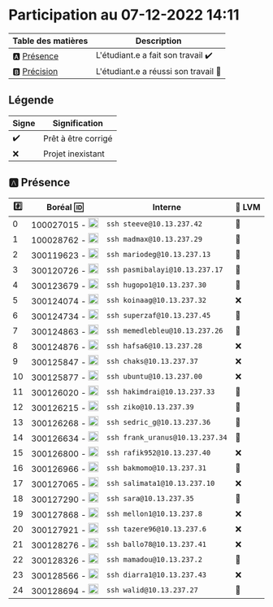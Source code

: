 # Participation au 07-12-2022 14:11

| Table des matières            | Description                                             |
|-------------------------------|---------------------------------------------------------|
| :a: [Présence](#a-présence)   | L'étudiant.e a fait son travail    :heavy_check_mark:   |
| :b: [Précision](#b-précision) | L'étudiant.e a réussi son travail  :tada:               |

## Légende

| Signe              | Signification                 |
|--------------------|-------------------------------|
| :heavy_check_mark: | Prêt à être corrigé           |
| :x:                | Projet inexistant             |

## :a: Présence

|:hash:| Boréal :id:                | Interne            | :dvd: LVM |
|------|----------------------------|--------------------|-----------|
| 0 | 100027015 - <image src='https://avatars.githubusercontent.com/u/97314874?s=460&v=4' width=20 height=20></image> | `ssh steeve@10.13.237.42` | :tada: |
| 1 | 100028762 - <image src='https://avatars.githubusercontent.com/u/96226008?s=460&v=4' width=20 height=20></image> | `ssh madmax@10.13.237.29` | :tada: |
| 2 | 300119623 - <image src='https://avatars.githubusercontent.com/u/97314467?s=460&v=4' width=20 height=20></image> | `ssh mariodeg@10.13.237.13` | :tada: |
| 3 | 300120726 - <image src='https://avatars.githubusercontent.com/u/105461057?s=460&v=4' width=20 height=20></image> | `ssh pasmibalayi@10.13.237.17` | :tada: |
| 4 | 300123679 - <image src='https://avatars.githubusercontent.com/u/105458655?s=460&v=4' width=20 height=20></image> | `ssh hugopo1@10.13.237.30` | :tada: |
| 5 | 300124074 - <image src='https://avatars.githubusercontent.com/u/97147101?s=460&v=4' width=20 height=20></image> | `ssh koinaag@10.13.237.32` | :x: |
| 6 | 300124734 - <image src='https://avatars.githubusercontent.com/u/94937145?s=460&v=4' width=20 height=20></image> | `ssh superzaf@10.13.237.45` | :tada: |
| 7 | 300124863 - <image src='https://avatars.githubusercontent.com/u/97644305?s=460&v=4' width=20 height=20></image> | `ssh memedlebleu@10.13.237.26` | :tada: |
| 8 | 300124876 - <image src='https://avatars.githubusercontent.com/u/98238582?s=460&v=4' width=20 height=20></image> | `ssh hafsa6@10.13.237.28` | :x: |
| 9 | 300125847 - <image src='https://avatars.githubusercontent.com/u/97644650?s=460&v=4' width=20 height=20></image> | `ssh chaks@10.13.237.37` | :x: |
| 10 | 300125877 - <image src='https://avatars.githubusercontent.com/u/115741457?s=460&v=4' width=20 height=20></image> | `ssh ubuntu@10.13.237.00` | :x: |
| 11 | 300126020 - <image src='https://avatars.githubusercontent.com/u/97989532?s=460&v=4' width=20 height=20></image> | `ssh hakimdrai@10.13.237.33` | :tada: |
| 12 | 300126215 - <image src='https://avatars.githubusercontent.com/u/97623907?s=460&v=4' width=20 height=20></image> | `ssh ziko@10.13.237.39` | :tada: |
| 13 | 300126268 - <image src='https://avatars.githubusercontent.com/u/97314948?s=460&v=4' width=20 height=20></image> | `ssh sedric_g@10.13.237.36` | :tada: |
| 14 | 300126634 - <image src='https://avatars.githubusercontent.com/u/97324827?s=460&v=4' width=20 height=20></image> | `ssh frank_uranus@10.13.237.34` | :tada: |
| 15 | 300126800 - <image src='https://avatars.githubusercontent.com/u/105135304?s=460&v=4' width=20 height=20></image> | `ssh rafik952@10.13.237.40` | :x: |
| 16 | 300126966 - <image src='https://avatars.githubusercontent.com/u/94937166?s=460&v=4' width=20 height=20></image> | `ssh bakmomo@10.13.237.31` | :tada: |
| 17 | 300127065 - <image src='https://avatars.githubusercontent.com/u/97314712?s=460&v=4' width=20 height=20></image> | `ssh salimata1@10.13.237.10` | :x: |
| 18 | 300127290 - <image src='https://avatars.githubusercontent.com/u/105463700?s=460&v=4' width=20 height=20></image> | `ssh sara@10.13.237.35` | :tada: |
| 19 | 300127868 - <image src='https://avatars.githubusercontent.com/u/113466237?s=460&v=4' width=20 height=20></image> | `ssh mellon1@10.13.237.8` | :x: |
| 20 | 300127921 - <image src='https://avatars.githubusercontent.com/u/106841177?s=460&v=4' width=20 height=20></image> | `ssh tazere96@10.13.237.6` | :x: |
| 21 | 300128276 - <image src='https://avatars.githubusercontent.com/u/113144317?s=460&v=4' width=20 height=20></image> | `ssh ballo78@10.13.237.41` | :x: |
| 22 | 300128326 - <image src='https://avatars.githubusercontent.com/u/105472970?s=460&v=4' width=20 height=20></image> | `ssh mamadou@10.13.237.2` | :tada: |
| 23 | 300128566 - <image src='https://avatars.githubusercontent.com/u/101542761?s=460&v=4' width=20 height=20></image> | `ssh diarra1@10.13.237.43` | :x: |
| 24 | 300128694 - <image src='https://avatars.githubusercontent.com/u/105947276?s=460&v=4' width=20 height=20></image> | `ssh walid@10.13.237.27` | :tada: |
